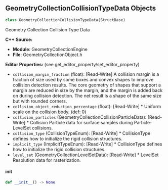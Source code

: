 ## GeometryCollectionCollisionTypeData Objects

```python
class GeometryCollectionCollisionTypeData(StructBase)
```

Geometry Collection Collision Type Data

**C++ Source:**

- **Module**: GeometryCollectionEngine
- **File**: GeometryCollectionObject.h

**Editor Properties:** (see get_editor_property/set_editor_property)

- ``collision_margin_fraction`` (float):  [Read-Write] A collision margin is a fraction of size used by some boxes and convex shapes to improve collision detection results.
  The core geometry of shapes that support a margin are reduced in size by the margin, and the margin
  is added back on during collision detection. The net result is a shape of the same size but with rounded corners.
- ``collision_object_reduction_percentage`` (float):  [Read-Write] *  Uniform scale on the collision body. (def: 0)
- ``collision_particles`` (GeometryCollectionCollisionParticleData):  [Read-Write] *  Collision Particle data for surface samples during Particle-LevelSet collisions.
- ``collision_type`` (CollisionTypeEnum):  [Read-Write] *  CollisionType defines how to initialize the rigid collision structures.
- ``implicit_type`` (ImplicitTypeEnum):  [Read-Write] *  CollisionType defines how to initialize the rigid collision structures.
- ``level_set`` (GeometryCollectionLevelSetData):  [Read-Write] *  LevelSet Resolution data for rasterization.

<a id="unreal.GeometryCollectionCollisionTypeData.__init__"></a>

#### __init__

```python
def __init__() -> None
```

<a id="unreal.LightmassParameterValue"></a>